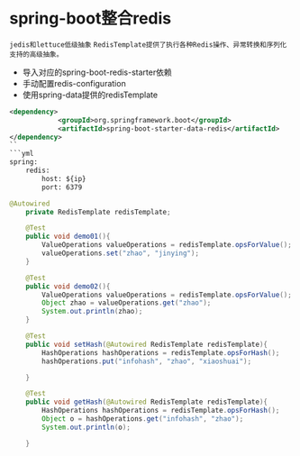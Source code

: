 # spring-boot整合redis
`jedis和lettuce低级抽象`
`RedisTemplate提供了执行各种Redis操作、异常转换和序列化支持的高级抽象。`
- 导入对应的spring-boot-redis-starter依赖
- 手动配置redis-configuration
- 使用spring-data提供的redisTemplate

```xml
<dependency>
            <groupId>org.springframework.boot</groupId>
            <artifactId>spring-boot-starter-data-redis</artifactId>
</dependency>
``
```yml
spring:
    redis:
        host: ${ip}
        port: 6379
```

```java
@Autowired
    private RedisTemplate redisTemplate;

    @Test
    public void demo01(){
        ValueOperations valueOperations = redisTemplate.opsForValue();
        valueOperations.set("zhao", "jinying");
    }

    @Test
    public void demo02(){
        ValueOperations valueOperations = redisTemplate.opsForValue();
        Object zhao = valueOperations.get("zhao");
        System.out.println(zhao);
    }

    @Test
    public void setHash(@Autowired RedisTemplate redisTemplate){
        HashOperations hashOperations = redisTemplate.opsForHash();
        hashOperations.put("infohash", "zhao", "xiaoshuai");

    }

    @Test
    public void getHash(@Autowired RedisTemplate redisTemplate){
        HashOperations hashOperations = redisTemplate.opsForHash();
        Object o = hashOperations.get("infohash", "zhao");
        System.out.println(o);

    }
```